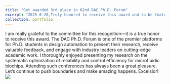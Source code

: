 ```yaml
---
title: "Get awarded 3rd place in 62nd DAC Ph.D. Forum"
excerpt: "2025-6-28,Truly honored to receive this award and to be featured on the <a href="https://www.cse.cuhk.edu.hk/news/achievements/liang-siyuan-awarded-3rd-place-design-automation-conference-phd-forum/">department’s website</a>. ! It was a pleasure sharing my research and engaging in such meaningful discussions.<br/><img src='/images/dacforum.png'>"
collection: portfolio
---
```

I am really grateful to the committee for this recognition—it is a true honor to receive this award.
The DAC Ph.D. Forum is one of the premier platforms for Ph.D. students in design automation to present their research, receive valuable feedback, and engage with industry leaders on cutting-edge academic work. I thoroughly enjoyed presenting my research on the systematic optimization of reliability and control efficiency for microfluidic biochips.
Attending such conferences has always been a great pleasure. Let’s continue to push boundaries and make amazing happens. Excelsior!
<br/><img src='/images/dacforum.png'>


